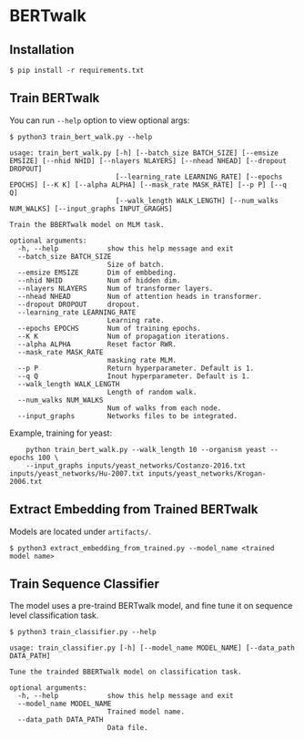 # BERTwalk

## Installation

    $ pip install -r requirements.txt

## Train BERTwalk

You can run `--help` option to view optional args:

    $ python3 train_bert_walk.py --help

```
usage: train_bert_walk.py [-h] [--batch_size BATCH_SIZE] [--emsize EMSIZE] [--nhid NHID] [--nlayers NLAYERS] [--nhead NHEAD] [--dropout DROPOUT]
                          [--learning_rate LEARNING_RATE] [--epochs EPOCHS] [--K K] [--alpha ALPHA] [--mask_rate MASK_RATE] [--p P] [--q Q]
                          [--walk_length WALK_LENGTH] [--num_walks NUM_WALKS] [--input_graphs INPUT_GRAGHS]

Train the BBERTwalk model on MLM task.

optional arguments:
  -h, --help            show this help message and exit
  --batch_size BATCH_SIZE
                        Size of batch.
  --emsize EMSIZE       Dim of embbeding.
  --nhid NHID           Num of hidden dim.
  --nlayers NLAYERS     Num of transformer layers.
  --nhead NHEAD         Num of attention heads in transformer.
  --dropout DROPOUT     dropout.
  --learning_rate LEARNING_RATE
                        Learning rate.
  --epochs EPOCHS       Num of training epochs.
  --K K                 Num of propagation iterations.
  --alpha ALPHA         Reset factor RWR.
  --mask_rate MASK_RATE
                        masking rate MLM.
  --p P                 Return hyperparameter. Default is 1.
  --q Q                 Inout hyperparameter. Default is 1.
  --walk_length WALK_LENGTH
                        Length of random walk.
  --num_walks NUM_WALKS
                        Num of walks from each node.
  --input_graphs        Networks files to be integrated.
```

Example, training for yeast:
```
    python train_bert_walk.py --walk_length 10 --organism yeast --epochs 100 \
    --input_graphs inputs/yeast_networks/Costanzo-2016.txt inputs/yeast_networks/Hu-2007.txt inputs/yeast_networks/Krogan-2006.txt
```
## Extract Embedding from Trained BERTwalk

Models are located under `artifacts/`.

    $ python3 extract_embedding_from_trained.py --model_name <trained model name>

## Train Sequence Classifier

The model uses a pre-traind BERTwalk model, and fine tune it on sequence level classification task.

    $ python3 train_classifier.py --help

```
usage: train_classifier.py [-h] [--model_name MODEL_NAME] [--data_path DATA_PATH]

Tune the trainded BBERTwalk model on classification task.

optional arguments:
  -h, --help            show this help message and exit
  --model_name MODEL_NAME
                        Trained model name.
  --data_path DATA_PATH
                        Data file.
```
